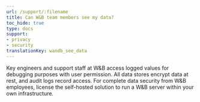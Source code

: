 ```yaml
---
url: /support/:filename
title: Can W&B team members see my data?
toc_hide: true
type: docs
support:
- privacy
- security
translationKey: wandb_see_data
---
```

Key engineers and support staff at W&B access logged values for debugging purposes with user permission. All data stores encrypt data at rest, and audit logs record access. For complete data security from W&B employees, license the self-hosted solution to run a W&B server within your own infrastructure.